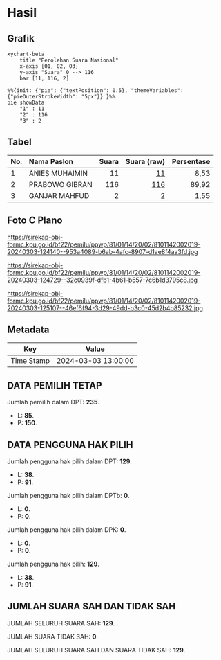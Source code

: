 # Hasil

## Grafik

```mermaid
xychart-beta
    title "Perolehan Suara Nasional"
    x-axis [01, 02, 03]
    y-axis "Suara" 0 --> 116
    bar [11, 116, 2]
```

```mermaid
%%{init: {"pie": {"textPosition": 0.5}, "themeVariables": {"pieOuterStrokeWidth": "5px"}} }%%
pie showData
    "1" : 11
    "2" : 116
    "3" : 2
```

## Tabel

| No. | Nama Paslon    | Suara | Suara (raw) | Persentase |
|:--- |:-------------- | -----:| -----------:| ----------:|
| 1   | ANIES MUHAIMIN | 11    | [11][p-1]   | 8,53       |
| 2   | PRABOWO GIBRAN | 116   | [116][p-2]  | 89,92      |
| 3   | GANJAR MAHFUD  | 2     | [2][p-3]    | 1,55       |


[p-1]: https://github.com/gigit-pemilu/pemilu-2024/blob/main/pilpres/hitung-suara/sub/81-maluku/sub/01-maluku-tengah/sub/14-salahutu/sub/2002-waai/sub/019-tps/sub/paslon-1.txt
[p-2]: https://github.com/gigit-pemilu/pemilu-2024/blob/main/pilpres/hitung-suara/sub/81-maluku/sub/01-maluku-tengah/sub/14-salahutu/sub/2002-waai/sub/019-tps/sub/paslon-2.txt
[p-3]: https://github.com/gigit-pemilu/pemilu-2024/blob/main/pilpres/hitung-suara/sub/81-maluku/sub/01-maluku-tengah/sub/14-salahutu/sub/2002-waai/sub/019-tps/sub/paslon-3.txt

## Foto C Plano

https://sirekap-obj-formc.kpu.go.id/bf22/pemilu/ppwp/81/01/14/20/02/8101142002019-20240303-124140--953a4089-b6ab-4afc-8907-d1ae8f4aa3fd.jpg

https://sirekap-obj-formc.kpu.go.id/bf22/pemilu/ppwp/81/01/14/20/02/8101142002019-20240303-124729--32c0939f-dfb1-4b61-b557-7c6b1d3795c8.jpg

https://sirekap-obj-formc.kpu.go.id/bf22/pemilu/ppwp/81/01/14/20/02/8101142002019-20240303-125107--46ef6f94-3d29-49dd-b3c0-45d2b4b85232.jpg


## Metadata

| Key        | Value               |
| ---------- | ------------------- |
| Time Stamp | 2024-03-03 13:00:00 |


## DATA PEMILIH TETAP

Jumlah pemilih dalam DPT: **235**.
 * L: **85**.
 * P: **150**.

## DATA PENGGUNA HAK PILIH

Jumlah pengguna hak pilih dalam DPT: **129**.
 * L: **38**.
 * P: **91**.

Jumlah pengguna hak pilih dalam DPTb: **0**.
 * L: **0**.
 * P: **0**.

Jumlah pengguna hak pilih dalam DPK: **0**.
 * L: **0**.
 * P: **0**.

Jumlah pengguna hak pilih: **129**.
 * L: **38**.
 * P: **91**.

## JUMLAH SUARA SAH DAN TIDAK SAH

JUMLAH SELURUH SUARA SAH: **129**.

JUMLAH SUARA TIDAK SAH: **0**.

JUMLAH SELURUH SUARA SAH DAN SUARA TIDAK SAH: **129**.


